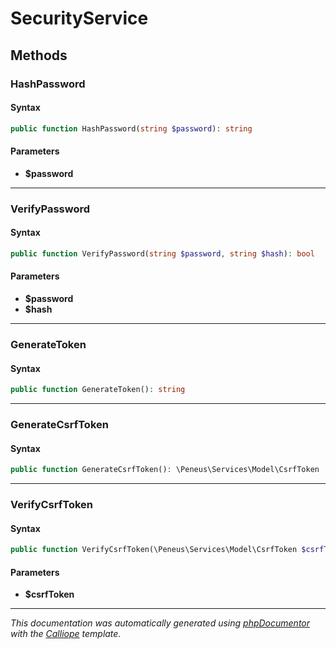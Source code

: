 # SecurityService

## Methods

### HashPassword

#### Syntax

```php
public function HashPassword(string $password): string
```

#### Parameters

- **$password**

---

### VerifyPassword

#### Syntax

```php
public function VerifyPassword(string $password, string $hash): bool
```

#### Parameters

- **$password**
- **$hash**

---

### GenerateToken

#### Syntax

```php
public function GenerateToken(): string
```

---

### GenerateCsrfToken

#### Syntax

```php
public function GenerateCsrfToken(): \Peneus\Services\Model\CsrfToken
```

---

### VerifyCsrfToken

#### Syntax

```php
public function VerifyCsrfToken(\Peneus\Services\Model\CsrfToken $csrfToken): bool
```

#### Parameters

- **$csrfToken**

---

*This documentation was automatically generated using [phpDocumentor](http://www.phpdoc.org/) with the [Calliope](https://github.com/DaphneWebFramework/Calliope) template.*
